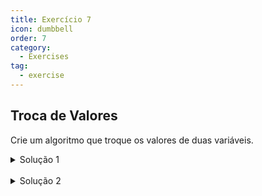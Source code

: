 ```yaml
---
title: Exercício 7
icon: dumbbell
order: 7
category:
  - Exercises
tag:
  - exercise
---
```


## Troca de Valores

Crie um algoritmo que troque os valores de duas variáveis.

<details>
  <summary>Solução 1</summary>

  ### Código
  ```js
    let a = 5;
    let b = 10;

    console.log('Antes da troca: a =', a, 'e b =', b);

    // Troca de valores usando uma variável temporária
    let temp = a;
    a = b;
    b = temp;

    console.log('Após a troca: a =', a, 'e b =', b);
  ```

  ### Explicação
  Nesta solução, usamos uma variável temporária (temp) para armazenar temporariamente o valor de uma das variáveis enquanto trocamos os valores das variáveis a e b.
</details>

<br>

<details>
  <summary>Solução 2</summary>

  ### Código
  ```js
    let a = 5;
    let b = 10;

    console.log('Antes da troca: a =', a, 'e b =', b);

    // Troca de valores sem variável temporária usando desestruturação
    [a, b] = [b, a];

    console.log('Após a troca: a =', a, 'e b =', b);
  ```

  ### Explicação
  Nesta solução, usamos a desestruturação de arrays para trocar os valores das variáveis a e b sem a necessidade de uma variável temporária. Isso é possível ao criar um array [b, a] e desestruturá-lo na ordem inversa nas variáveis a e b.
</details>